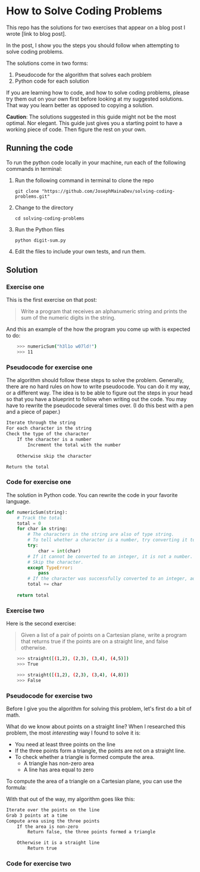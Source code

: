 # How to Solve Coding Problems


This repo has the solutions for two exercises that appear on a blog post I wrote [link to blog post].

In the post, I show you the steps you should follow when attempting to solve coding problems.

The solutions come in two forms:

1. Pseudocode for the algorithm that solves each problem
2. Python code for each solution

If you are learning how to code, and how to solve coding problems, please try them out on your own first before looking at my suggested solutions. That way you learn better as opposed to copying a solution.

**Caution**: The solutions suggested in this guide might not be the most optimal. Nor elegant. This guide just gives you a starting point to have a working piece of code. Then figure the rest on your own.

## Running the code

To run the python code locally in your machine, run each of the following commands in terminal:

1. Run the following command in terminal to clone the repo

    `git clone "https://github.com/JosephMainaDev/solving-coding-problems.git"`

1. Change to the directory

    `cd solving-coding-problems`

1. Run the Python files

    `python digit-sum.py`

1. Edit the files to include your own tests, and run them.

## Solution

### Exercise one

This is the first exercise on that post:

> Write a program that receives an alphanumeric string and prints the sum of the numeric digits in the string.

And this an example of the how the program you come up with is expected to do:

```bash
    >>> numericSum("h3l1o w07ld!")
    >>> 11
```

### Pseudocode for exercise one

The algorithm should follow these steps to solve the problem. Generally, there are no hard rules on how to write pseudocode. You can do it my way, or a different way. The idea is to be able to figure out the steps in your head so that you have a blueprint to follow when writing out the code. You may have to rewrite the pseudocode several times over. (I do this best with a pen and a piece of paper.)

```txt
Iterate through the string
For each character in the string
Check the type of the character
    If the character is a number
        Increment the total with the number
  
    Otherwise skip the character

Return the total
```

### Code for exercise one

The solution in Python code. You can rewrite the code in your favorite language.

```py
def numericSum(string):
    # Track the total
    total = 0
    for char in string:
        # The characters in the string are also of type string.
        # To tell whether a character is a number, try converting it to an integer.
        try:
            char = int(char)
        # If it cannot be converted to an integer, it is not a number.
        # Skip the character.
        except TypeError:
            pass
        # If the character was successfully converted to an integer, add it to the total.
        total += char
    
    return total
```

### Exercise two

Here is the second exercise:

> Given a list of a pair of points on a Cartesian plane, write a program that returns true if the points are on a straight line, and false otherwise.

```bash
    >>> straight([(1,2), (2,3), (3,4), (4,5)])
    >>> True

    >>> straight([(1,2), (2,3), (3,4), (4,8)])
    >>> False
```

### Pseudocode for exercise two

Before I give you the algorithm for solving this problem, let's first do a bit of math.

What do we know about points on a straight line? When I researched this problem, the most _interesting_ way I found to solve it is:

- You need at least three points on the line
- If the three points form a triangle, the points are not on a straight line.
- To check whether a triangle is formed compute the area.
  - A triangle has non-zero area
  - A line has area equal to zero

To compute the area of a triangle on a Cartesian plane, you can use the formula:

With that out of the way, my algorithm goes like this:

```txt
Iterate over the points on the line
Grab 3 points at a time
Compute area using the three points
    If the area is non-zero
        Return false, the three points formed a triangle

    Otherwise it is a straight line
        Return true

```

### Code for exercise two

